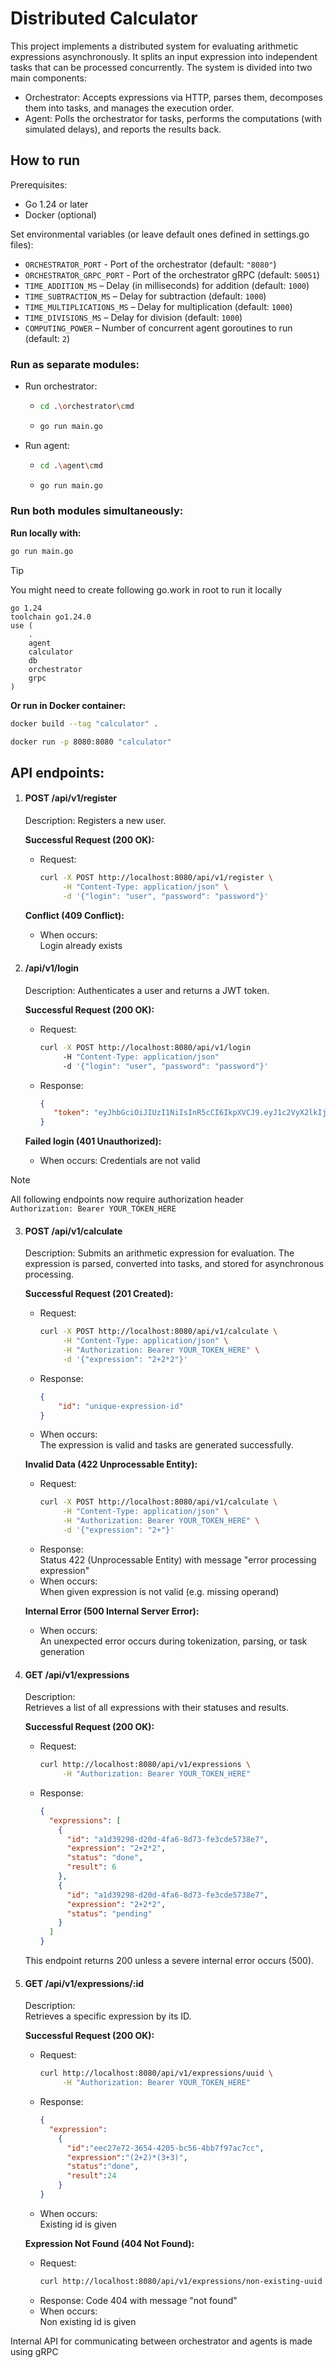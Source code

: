 # Distributed Calculator

This project implements a distributed system for evaluating arithmetic expressions asynchronously.
It splits an input expression into independent tasks that can be processed concurrently.
The system is divided into two main components:

- Orchestrator: Accepts expressions via HTTP, parses them, decomposes them into tasks, and manages the execution order.
- Agent: Polls the orchestrator for tasks, performs the computations (with simulated delays), and reports the results back.


## How to run

Prerequisites:
- Go 1.24 or later
- Docker (optional)

Set environmental variables (or leave default ones defined in settings.go files):
- `ORCHESTRATOR_PORT` - Port of the orchestrator (default: `"8080"`)
- `ORCHESTRATOR_GRPC_PORT` - Port of the orchestrator gRPC (default: `50051`)
- `TIME_ADDITION_MS` – Delay (in milliseconds) for addition (default: `1000`)
- `TIME_SUBTRACTION_MS` – Delay for subtraction (default: `1000`)
- `TIME_MULTIPLICATIONS_MS` – Delay for multiplication (default: `1000`)
- `TIME_DIVISIONS_MS` – Delay for division (default: `1000`)
- `COMPUTING_POWER` – Number of concurrent agent goroutines to run (default: `2`)

### Run as separate modules:
- Run orchestrator:
    - ```bash
      cd .\orchestrator\cmd
      ```
    - ```bash
      go run main.go
      ```
- Run agent:
    - ```bash
      cd .\agent\cmd
      ```
    - ```bash
      go run main.go
      ```

### Run both modules simultaneously:
**Run locally with:**
```bash
go run main.go
```

> [!TIP]
> You might need to create following go.work in root to run it locally
> ```
> go 1.24
> toolchain go1.24.0
> use (
>     .
>     agent
>     calculator
>     db
>     orchestrator
>     grpc
> )
>```

**Or run in Docker container:**
```bash
docker build --tag "calculator" .
```
```bash
docker run -p 8080:8080 "calculator"
```

## API endpoints:

1. #### POST /api/v1/register
   Description:
   Registers a new user.
   
   **Successful Request (200 OK):**
   - Request:
     ```bash
     curl -X POST http://localhost:8080/api/v1/register \
          -H "Content-Type: application/json" \
          -d '{"login": "user", "password": "password"}'
     ```
   **Conflict (409 Conflict):**
   - When occurs:  
     Login already exists

2. #### /api/v1/login
   Description:
   Authenticates a user and returns a JWT token.
   
   **Successful Request (200 OK):**
   - Request:
     ```bash
     curl -X POST http://localhost:8080/api/v1/login
          -H "Content-Type: application/json"
          -d '{"login": "user", "password": "password"}'
     ```
   - Response:
     ```json
     {
        "token": "eyJhbGciOiJIUzI1NiIsInR5cCI6IkpXVCJ9.eyJ1c2VyX2lkIjoxLCJleHAiOjE3NDcwNjY0NDV9.WZa6TJksGVREZcJhSyUIBDMEMSkxloV7bij3ACEPxsc"
     }
     ```
   **Failed login (401 Unauthorized):**
   - When occurs:
     Credentials are not valid

> [!NOTE]
> All following endpoints now require authorization header  
> `Authorization: Bearer YOUR_TOKEN_HERE`

3. #### POST /api/v1/calculate
    Description:
    Submits an arithmetic expression for evaluation. The expression is parsed, converted into tasks, and stored for asynchronous processing.

    **Successful Request (201 Created):**
    - Request:
      ```bash
      curl -X POST http://localhost:8080/api/v1/calculate \
           -H "Content-Type: application/json" \
           -H "Authorization: Bearer YOUR_TOKEN_HERE" \
           -d '{"expression": "2+2*2"}'
      ```
    - Response:
      ```json
      {
          "id": "unique-expression-id"
      }       
      ```
    - When occurs:  
      The expression is valid and tasks are generated successfully.

    **Invalid Data (422 Unprocessable Entity):**
    - Request:
      ```bash
      curl -X POST http://localhost:8080/api/v1/calculate \
           -H "Content-Type: application/json" \
           -H "Authorization: Bearer YOUR_TOKEN_HERE" \
           -d '{"expression": "2+"}'
      ```
    - Response:  
      Status 422 (Unprocessable Entity) with message "error processing expression"
    - When occurs:  
      When given expression is not valid (e.g. missing operand)

    **Internal Error (500 Internal Server Error):**
    - When occurs:  
      An unexpected error occurs during tokenization, parsing, or task generation

4. #### GET /api/v1/expressions
   Description:  
   Retrieves a list of all expressions with their statuses and results.

   **Successful Request (200 OK):**
    - Request:
      ```bash
      curl http://localhost:8080/api/v1/expressions \
           -H "Authorization: Bearer YOUR_TOKEN_HERE"
      ```
    - Response:
      ```json
      {
        "expressions": [
          {
            "id": "a1d39298-d20d-4fa6-8d73-fe3cde5738e7",
            "expression": "2+2*2",
            "status": "done",
            "result": 6
          },
          {
            "id": "a1d39298-d20d-4fa6-8d73-fe3cde5738e7",
            "expression": "2+2*2",
            "status": "pending"
          }
        ]
      }
      ```
    This endpoint returns 200 unless a severe internal error occurs (500).

5. #### GET /api/v1/expressions/:id
   Description:  
   Retrieves a specific expression by its ID.

   **Successful Request (200 OK):**
    - Request:
      ```bash
      curl http://localhost:8080/api/v1/expressions/uuid \
           -H "Authorization: Bearer YOUR_TOKEN_HERE"
      ```
    - Response:
      ```json
      {
        "expression":
          {
            "id":"eec27e72-3654-4205-bc56-4bb7f97ac7cc",
            "expression":"(2+2)*(3+3)",
            "status":"done",
            "result":24
          }
      }
      ```
    - When occurs:  
      Existing id is given

   **Expression Not Found (404 Not Found):**
    - Request:
      ```bash
      curl http://localhost:8080/api/v1/expressions/non-existing-uuid
      ```
    - Response:
      Code 404 with message "not found"
    - When occurs:  
      Non existing id is given

Internal API for communicating between orchestrator and agents is made
using gRPC
